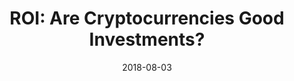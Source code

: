 ---
title: "ROI: Are Cryptocurrencies Good Investments?"
date: 2018-08-03
categories: [external, amberdata]
tags: [blockchain, blog post, finance]
link: https://medium.com/amberdata/roi-are-cryptocurrencies-good-investments-ebb9a308924f
---